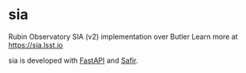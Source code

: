 # sia

Rubin Observatory SIA (v2) implementation over Butler
Learn more at https://sia.lsst.io

sia is developed with [FastAPI](https://fastapi.tiangolo.com) and [Safir](https://safir.lsst.io).
